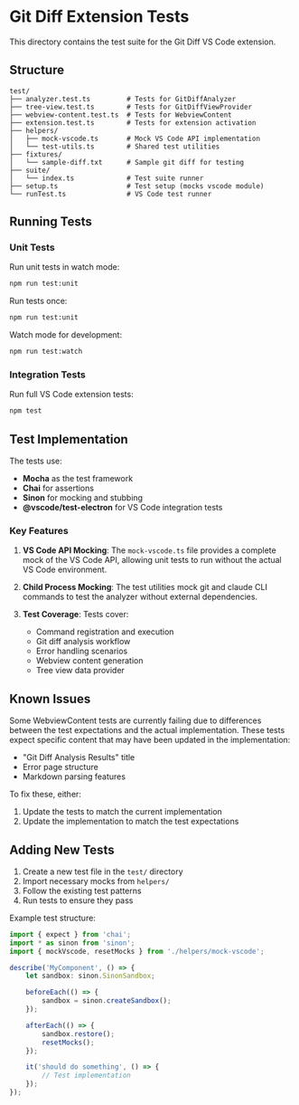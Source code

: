 # Git Diff Extension Tests

This directory contains the test suite for the Git Diff VS Code extension.

## Structure

```
test/
├── analyzer.test.ts         # Tests for GitDiffAnalyzer
├── tree-view.test.ts        # Tests for GitDiffViewProvider
├── webview-content.test.ts  # Tests for WebviewContent
├── extension.test.ts        # Tests for extension activation
├── helpers/
│   ├── mock-vscode.ts       # Mock VS Code API implementation
│   └── test-utils.ts        # Shared test utilities
├── fixtures/
│   └── sample-diff.txt      # Sample git diff for testing
├── suite/
│   └── index.ts             # Test suite runner
├── setup.ts                 # Test setup (mocks vscode module)
└── runTest.ts               # VS Code test runner
```

## Running Tests

### Unit Tests
Run unit tests in watch mode:
```bash
npm run test:unit
```

Run tests once:
```bash
npm run test:unit
```

Watch mode for development:
```bash
npm run test:watch
```

### Integration Tests
Run full VS Code extension tests:
```bash
npm test
```

## Test Implementation

The tests use:
- **Mocha** as the test framework
- **Chai** for assertions
- **Sinon** for mocking and stubbing
- **@vscode/test-electron** for VS Code integration tests

### Key Features

1. **VS Code API Mocking**: The `mock-vscode.ts` file provides a complete mock of the VS Code API, allowing unit tests to run without the actual VS Code environment.

2. **Child Process Mocking**: The test utilities mock git and claude CLI commands to test the analyzer without external dependencies.

3. **Test Coverage**: Tests cover:
   - Command registration and execution
   - Git diff analysis workflow
   - Error handling scenarios
   - Webview content generation
   - Tree view data provider

## Known Issues

Some WebviewContent tests are currently failing due to differences between the test expectations and the actual implementation. These tests expect specific content that may have been updated in the implementation:

- "Git Diff Analysis Results" title
- Error page structure
- Markdown parsing features

To fix these, either:
1. Update the tests to match the current implementation
2. Update the implementation to match the test expectations

## Adding New Tests

1. Create a new test file in the `test/` directory
2. Import necessary mocks from `helpers/`
3. Follow the existing test patterns
4. Run tests to ensure they pass

Example test structure:
```typescript
import { expect } from 'chai';
import * as sinon from 'sinon';
import { mockVscode, resetMocks } from './helpers/mock-vscode';

describe('MyComponent', () => {
    let sandbox: sinon.SinonSandbox;

    beforeEach(() => {
        sandbox = sinon.createSandbox();
    });

    afterEach(() => {
        sandbox.restore();
        resetMocks();
    });

    it('should do something', () => {
        // Test implementation
    });
});
```